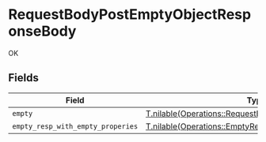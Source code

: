 # RequestBodyPostEmptyObjectResponseBody

OK


## Fields

| Field                                                                                                                | Type                                                                                                                 | Required                                                                                                             | Description                                                                                                          |
| -------------------------------------------------------------------------------------------------------------------- | -------------------------------------------------------------------------------------------------------------------- | -------------------------------------------------------------------------------------------------------------------- | -------------------------------------------------------------------------------------------------------------------- |
| `empty`                                                                                                              | [T.nilable(Operations::RequestBodyPostEmptyObjectEmpty)](../../models/operations/requestbodypostemptyobjectempty.md) | :heavy_minus_sign:                                                                                                   | N/A                                                                                                                  |
| `empty_resp_with_empty_properies`                                                                                    | [T.nilable(Operations::EmptyRespWithEmptyProperies)](../../models/operations/emptyrespwithemptyproperies.md)         | :heavy_minus_sign:                                                                                                   | N/A                                                                                                                  |